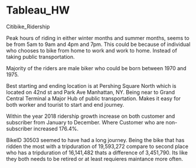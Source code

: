 # Tableau_HW
 Citibike_Ridership

Peak hours of riding in either winter months and summer months, seems to be from 5am to 9am and 4pm and 7pm. This could be because of individual who chooses to bike from home to work and work to home. Instead of taking public transportation.

Majority of the riders are male biker who could be born between 1970 and 1975.

Best starting and ending location is at Pershing Square North which is located on 42nd st and Park Ave Manhattan, NY. Being near to Grand Central Terminal a Major Hub of public transportation. Makes it easy for both worker and tourist to start and end journey.

Within the year 2018 ridership growth increase on both customer and subscriber from January to December. Where Customer who are non-subscriber increased 176.4%. 

BikeID 30503 seemed to have had a long journey. Being the bike that has ridden the most with a tripduration of 19,593,272 compare to second place who has a tripduration of 16,141,482 thats a difference of 3,451,790. Its like they both needs to be retired or at least requieres maintance more often. 